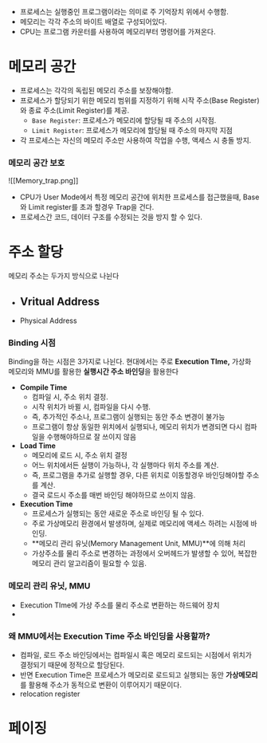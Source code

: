 
- 프로세스는 실행중인 프로그램이라는 의미로 주 기억장치 위에서 수행함.
- 메모리는 각각 주소의 바이트 배열로 구성되어있다.
- CPU는 프로그램 카운터를 사용하여 메모리부터 명령어를 가져온다.


# 메모리 공간
- 프로세스는 각각의 독립된 메모리 주소를 보장해야함.
- 프로세스가 할당되기 위한 메모리 범위를 지정하기 위해 시작 주소(Base Register)와 종료 주소(Limit Register)를 제공.
	- `Base Register`: 프로세스가 메모리에 할당될 때 주소의 시작점.
	- `Limit Register`: 프로세스가 메모리에 할당될 때 주소의 마지막 지점
- 각 프로세스는 자신의 메모리 주소만 사용하여 작업을 수행, 액세스 시 충돌 방지.


### 메모리 공간 보호
![[Memory_trap.png]]
- CPU가 User Mode에서 특정 메모리 공간에 위치한 프로세스를 접근했을때, Base와 Limit register를 초과 할경우 Trap을 건다.
- 프로세스간 코드, 데이터 구조를 수정되는 것을 방지 할 수 있다. 

# 주소 할당
메모리 주소는 두가지 방식으로 나뉜다

- Vritual Address
	- 
- Physical Address



### Binding 시점

Binding을 하는 시점은 3가지로 나뉜다. 현대에서는 주로 **Execution TIme,** 가상화 메모리와 MMU를 활용한 **실행시간 주소 바인딩**을 활용한다

- **Compile Time**
	- 컴파일 시, 주소 위치 결정.
	- 시작 위치가 바뀔 시, 컴파일을 다시 수행.
	- 즉, 추가적인 주소나, 프로그램이 실행되는 동안 주소 변경이 불가능
	- 프로그램이 항상 동일한 위치에서 실행되나, 메모리 위치가 변경되면 다시 컴파일을 수행해야하므로 잘 쓰이지 않음
- **Load Time**
	- 메모리에 로드 시, 주소 위치 결정
	- 어느 위치에서든 실행이 가능하나, 각 실행마다 위치 주소를 계산.
	- 즉, 프로그램을 추가로 실행할 경우, 다른 위치로 이동할경우 바인딩해야할 주소를 계산.
	- 결국 로드시 주소를 매번 바인딩 해야하므로 쓰이지 않음.
- **Execution Time**
	- 프로세스가 실행되는 동안 새로운 주소로 바인딩 될 수 있다.
	- 주로 가상메모리 환경에서 발생하며, 실제로 메모리에 액세스 하려는 시점에 바인딩.
	- **메모리 관리 유닛(Memory Management Unit, MMU)**에 의해 처리
	- 가상주소를 물리 주소로 변경하는 과정에서 오버헤드가 발생할 수 있어, 복잡한 메모리 관리 알고리즘이 필요할 수 있음.



### 메모리 관리 유닛, MMU
- Execution TIme에 가상 주소를 물리 주소로 변환하는 하드웨어 장치
- 


### 왜 MMU에서는 Execution Time 주소 바인딩을 사용할까?
- 컴파일, 로드 주소 바인딩에서는 컴파일시 혹은 메모리 로드되는 시점에서 위치가 결정되기 때문에 정적으로 할당된다.
- 반면 Execution Time은 프로세스가 메모리로 로드되고 실행되는 동안 **가상메모리**를 활용해 주소가 동적으로 변환이 이루어지기 때문이다.
- relocation register
# 페이징 




